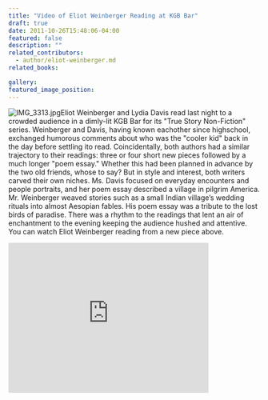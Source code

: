 ```yaml
---
title: "Video of Eliot Weinberger Reading at KGB Bar"
draft: true
date: 2011-10-26T15:48:06-04:00
featured: false
description: ""
related_contributors:
  - author/eliot-weinberger.md
related_books:

gallery:
featured_image_position:
---
```


![IMG_3313.jpg](https://ndbooks.imgix.net/IMG_3313.jpg)Eliot Weinberger and Lydia Davis read last night to a crowded audience in a dimly-lit KGB Bar for its "True Story Non-Fiction" series. Weinberger and Davis, having known eachother since highschool, exchanged humorous comments about who was the "cooler kid" back in the day before settling ito read. Coincidentally, both authors had a similar trajectory to their readings: three or four short new pieces followed by a much longer "poem essay." Whether this had been planned in advance by the two old friends, whose to say? But in style and interest, both writers carved their own niches. Ms. Davis focused on everyday encounters and people portraits, and her poem essay described a village in pilgrim America. Mr. Weinberger weaved stories such as a small Indian village’s wedding rituals into almost Aesopian fables. His poem essay was a tribute to the lost birds of paradise. There was a rhythm to the readings that lent an air of enchantment to the evening keeping the audience hushed and attentive. You can watch Eliot Weinberger reading from a new piece above.    

<iframe src="http://player.vimeo.com/video/31147107?title=0&amp;byline=0&amp;portrait=0" width="400" height="300" frameborder="0" webkitallowfullscreen="" allowfullscreen=""></iframe>
